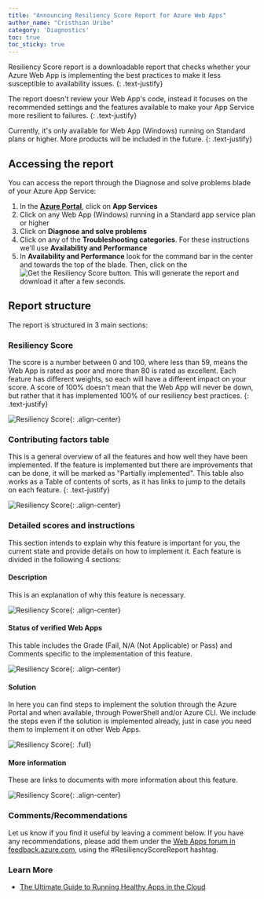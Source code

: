 ```yaml
---
title: "Announcing Resiliency Score Report for Azure Web Apps"
author_name: "Cristhian Uribe"                                  
category: 'Diagnostics'
toc: true
toc_sticky: true
---
```


Resiliency Score report is a downloadable report that checks whether your Azure Web App is implementing the best practices to make it less susceptible to availability issues.
{: .text-justify}

The report doesn't review your Web App's code, instead it focuses on the recommended settings and the features available to make your App Service more resilient to failures.
{: .text-justify}

Currently, it's only available for Web App (Windows) running on Standard plans or higher. More products will be included in the future.
{: .text-justify}

## Accessing the report

You can access the report through the Diagnose and solve problems blade of your Azure App Service:

1. In the [**Azure Portal**](https://portal.azure.com/), click on **App Services**
2. Click on any Web App (Windows) running in a Standard app service plan or higher
3. Click on **Diagnose and solve problems**
4. Click on any of the **Troubleshooting categories**. For these instructions we'll use **Availability and Performance**
5. In **Availability and Performance** look for the command bar in the center and towards the top of the blade. Then, click on the ![Get the Resiliency Score]({{site.baseurl}}/media/2022/06/ResiliencyScoreReport-Button.png "Get the Resiliency Score") button. This will generate the report and download it after a few seconds.

## Report structure

The report is structured in 3 main sections:

### Resiliency Score

The score is a number between 0 and 100, where less than 59, means the Web App is rated as poor and more than 80 is rated as excellent. Each feature has different weights, so each will have a different impact on your score.
A score of 100% doesn't mean that the Web App will never be down, but rather that it has implemented 100% of our resiliency best practices.
{: .text-justify}

![Resiliency Score]({{site.baseurl}}/media/2022/06/ResiliencyScoreReport-Score.png){: .align-center}

### Contributing factors table

This is a general overview of all the features and how well they have been implemented. If the feature is implemented but there are improvements that can be done, it will be marked as "Partially implemented".
This table also works as a Table of contents of sorts, as it has links to jump to the details on each feature.
{: .text-justify}

![Resiliency Score]({{site.baseurl}}/media/2022/06/ResiliencyScoreReport-ContributingFactors.png){: .align-center}

### Detailed scores and instructions

This section intends to explain why this feature is important for you, the current state and provide details on how to implement it.
Each feature is divided in the following 4 sections:

#### Description

This is an explanation of why this feature is necessary.

![Resiliency Score]({{site.baseurl}}/media/2022/06/ResiliencyScoreReport-Details-and-instructions-Description.png){: .align-center}

#### Status of verified Web Apps

This table includes the Grade (Fail, N/A (Not Applicable) or Pass) and Comments specific to the implementation of this feature.

![Resiliency Score]({{site.baseurl}}/media/2022/06/ResiliencyScoreReport-Details-and-instructions-Status.png){: .align-center}

#### Solution

In here you can find steps to implement the solution through the Azure Portal and when available, through PowerShell and/or Azure CLI.
We include the steps even if the solution is implemented already, just in case you need them to implement it on other Web Apps.

![Resiliency Score]({{site.baseurl}}/media/2022/06/ResiliencyScoreReport-Details-and-instructions-Solution.png){: .full}

#### More information

These are links to documents with more information about this feature.

![Resiliency Score]({{site.baseurl}}/media/2022/06/ResiliencyScoreReport-Details-and-instructions-More_information.png){: .align-center}

### Comments/Recommendations

Let us know if you find it useful by leaving a comment below.
If you have any recommendations, please add them under the [Web Apps forum in feedback.azure.com](https://feedback.azure.com/d365community/forum/b09330d1-c625-ec11-b6e6-000d3a4f0f1c "Web Apps forum in feedback.azure.com"), using the #ResiliencyScoreReport hashtag.

### Learn More

* [The Ultimate Guide to Running Healthy Apps in the Cloud](https://azure.github.io/AppService/2020/05/15/Robust-Apps-for-the-cloud.html#use-multiple-instances "The Ultimate Guide to Running Healthy Apps in the Cloud")
